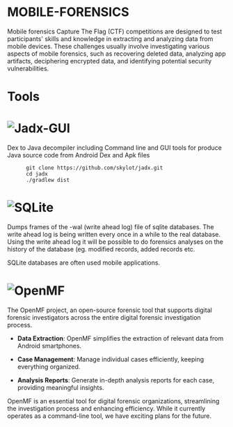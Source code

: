 # MOBILE-FORENSICS

Mobile forensics Capture The Flag (CTF) competitions are designed to test participants' skills and knowledge in extracting and analyzing data from mobile devices. These challenges usually involve investigating various aspects of mobile forensics, such as recovering deleted data, analyzing app artifacts, deciphering encrypted data, and identifying potential security vulnerabilities.

# Tools

# ![Jadx-GUI](https://github.com/wlcaption/jadx_gui.git)
   
Dex to Java decompiler including Command line and GUI tools for produce Java source code from Android Dex and Apk files
    
```
      git clone https://github.com/skylot/jadx.git
      cd jadx
      ./gradlew dist
   ```
# ![SQLite](https://github.com/dutchcoders/forensics-sqlite.git)

   Dumps frames of the -wal (write ahead log) file of sqlite databases. The write ahead log is being written every once in a while to the real database. Using the write ahead log it will be possible to do forensics analyses on the history of the database (eg. modified records, added records etc.

   SQLite databases are often used mobile applications.
# ![OpenMF](https://github.com/scorelab/OpenMF.git)

The OpenMF project, an open-source forensic tool that supports digital forensic investigators across the entire digital forensic investigation process.

- **Data Extraction**: OpenMF simplifies the extraction of relevant data from Android smartphones.

- **Case Management**: Manage individual cases efficiently, keeping everything organized.

- **Analysis Reports**: Generate in-depth analysis reports for each case, providing meaningful insights.

OpenMF is an essential tool for digital forensic organizations, streamlining the investigation process and enhancing efficiency. While it currently operates as a command-line tool, we have exciting plans for the future.

#

